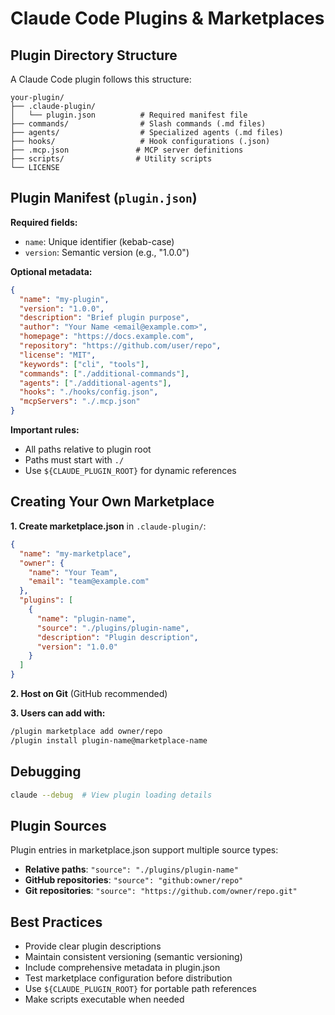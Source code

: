 # Claude Code Plugins & Marketplaces

## Plugin Directory Structure

A Claude Code plugin follows this structure:

```
your-plugin/
├── .claude-plugin/
│   └── plugin.json          # Required manifest file
├── commands/                # Slash commands (.md files)
├── agents/                  # Specialized agents (.md files)
├── hooks/                   # Hook configurations (.json)
├── .mcp.json               # MCP server definitions
├── scripts/                # Utility scripts
└── LICENSE
```

## Plugin Manifest (`plugin.json`)

**Required fields:**
- `name`: Unique identifier (kebab-case)
- `version`: Semantic version (e.g., "1.0.0")

**Optional metadata:**
```json
{
  "name": "my-plugin",
  "version": "1.0.0",
  "description": "Brief plugin purpose",
  "author": "Your Name <email@example.com>",
  "homepage": "https://docs.example.com",
  "repository": "https://github.com/user/repo",
  "license": "MIT",
  "keywords": ["cli", "tools"],
  "commands": ["./additional-commands"],
  "agents": ["./additional-agents"],
  "hooks": "./hooks/config.json",
  "mcpServers": "./.mcp.json"
}
```

**Important rules:**
- All paths relative to plugin root
- Paths must start with `./`
- Use `${CLAUDE_PLUGIN_ROOT}` for dynamic references

## Creating Your Own Marketplace

**1. Create marketplace.json** in `.claude-plugin/`:

```json
{
  "name": "my-marketplace",
  "owner": {
    "name": "Your Team",
    "email": "team@example.com"
  },
  "plugins": [
    {
      "name": "plugin-name",
      "source": "./plugins/plugin-name",
      "description": "Plugin description",
      "version": "1.0.0"
    }
  ]
}
```

**2. Host on Git** (GitHub recommended)

**3. Users can add with:**
```bash
/plugin marketplace add owner/repo
/plugin install plugin-name@marketplace-name
```

## Debugging

```bash
claude --debug  # View plugin loading details
```

## Plugin Sources

Plugin entries in marketplace.json support multiple source types:

- **Relative paths**: `"source": "./plugins/plugin-name"`
- **GitHub repositories**: `"source": "github:owner/repo"`
- **Git repositories**: `"source": "https://github.com/owner/repo.git"`

## Best Practices

- Provide clear plugin descriptions
- Maintain consistent versioning (semantic versioning)
- Include comprehensive metadata in plugin.json
- Test marketplace configuration before distribution
- Use `${CLAUDE_PLUGIN_ROOT}` for portable path references
- Make scripts executable when needed

